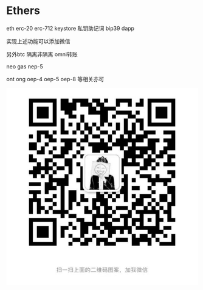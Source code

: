 # Ethers
eth erc-20 erc-712 keystore 私钥助记词 bip39 dapp

实现上述功能可以添加微信

另外btc 隔离非隔离 omni转账

neo gas nep-5

ont ong oep-4 oep-5 oep-8 等相关亦可

![image](https://github.com/MengLiMing/Ethers/blob/master/sources/1.png)
